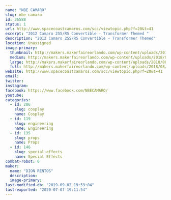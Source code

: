 ```yaml
---
name: "NBE CAMARO"
slug: nbe-camaro
id: 36588
status: 1
url: http://www.spacecoastcamaros.com/scc/viewtopic.php?f=20&t=41
excerpt: "2012 Camaro 2SS/RS Convertible - Transformer Themed "
description: "2012 Camaro 2SS/RS Convertible - Transformer Themed"
location: Unassigned
image-primary:
  thumbnail: http://makers.makerfaireorlando.com/wp-content/uploads/2018/08/NBECAMARO-150x150.jpg
  medium: http://makers.makerfaireorlando.com/wp-content/uploads/2018/08/NBECAMARO-300x200.jpg
  large: http://makers.makerfaireorlando.com/wp-content/uploads/2018/08/NBECAMARO.jpg
  full: http://makers.makerfaireorlando.com/wp-content/uploads/2018/08/NBECAMARO.jpg
website: http://www.spacecoastcamaros.com/scc/viewtopic.php?f=20&t=41
email: 
twitter: 
instagram: 
facebook: https://www.facebook.com/NBECAMARO/
youtube: 
categories:
  - id: 286
    slug: cosplay
    name: Cosplay
  - id: 119
    slug: engineering
    name: Engineering
  - id: 135
    slug: props
    name: Props
  - id: 146
    slug: special-effects
    name: Special Effects
combat-robot: 0
maker:
  name: "DION RENTOS"
  description:
  image-primary: 
last-modified-db: "2019-09-02 19:59:04"
last-exported: "2020-07-07 19:11:54"
---
```

